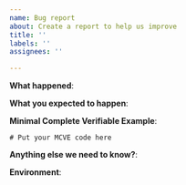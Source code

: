```yaml
---
name: Bug report
about: Create a report to help us improve
title: ''
labels: ''
assignees: ''

---
```


<!-- Please include a self-contained copy-pastable example that generates the issue if possible.

Please be concise with code posted. See guidelines below on how to provide a good bug report:

- Craft Minimal Bug Reports http://matthewrocklin.com/blog/work/2018/02/28/minimal-bug-reports
- Minimal Complete Verifiable Examples https://stackoverflow.com/help/mcve

Bug reports that follow these guidelines are easier to diagnose, and so are often handled much more quickly.
-->

**What happened**:

**What you expected to happen**:

**Minimal Complete Verifiable Example**:

```
# Put your MCVE code here
```

**Anything else we need to know?**:

**Environment**:
